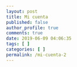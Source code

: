 ```yaml
---
layout: post
title: Mi cuenta
published: false
author_profile: true
comments: true
date: 2019-06-09 04:06:35
tags: [ ]
categories: [ ]
permalink: /mi-cuenta-2
---
```


